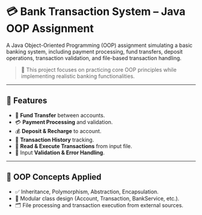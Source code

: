 # 💳 Bank Transaction System – Java OOP Assignment

A Java Object-Oriented Programming (OOP) assignment simulating a basic banking system, including payment processing, fund transfers, deposit operations, transaction validation, and file-based transaction handling.

> 🎯 This project focuses on practicing core OOP principles while implementing realistic banking functionalities.

---

## 📌 Features

- 💸 **Fund Transfer** between accounts.
- 💳 **Payment Processing** and validation. 
- 💰 **Deposit & Recharge** to account.  
- 📜 **Transaction History** tracking.  
- 🧾 **Read & Execute Transactions** from input file.  
- 🔐 Input **Validation & Error Handling**.

---

## 🧠 OOP Concepts Applied

- ✅ Inheritance, Polymorphism, Abstraction, Encapsulation.  
- 🧱 Modular class design (Account, Transaction, BankService, etc.).  
- 🗂️ File processing and transaction execution from external sources.  
